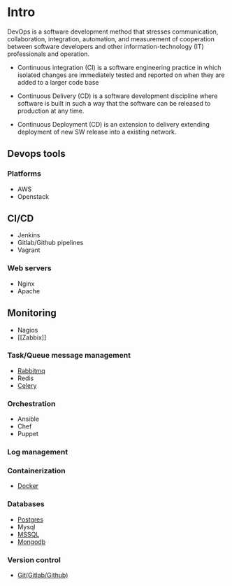 # Intro

DevOps is a software development method that stresses communication, collaboration, integration, automation, and measurement of cooperation between software developers and other information-technology (IT) professionals and operation.

* Continuous integration (CI) is a software engineering practice in which isolated changes are immediately tested and reported on when they are added to a larger code base

* Continuous Delivery (CD) is a software development discipline where software is built in such a way that the software can be released to production at any time.

* Continuous Deployment (CD) is an extension to delivery extending deployment of new SW release into a existing network.


## Devops tools 
### Platforms
* AWS
* Openstack

## CI/CD
* Jenkins
* Gitlab/Github pipelines
* Vagrant

### Web servers
* Nginx
* Apache
## Monitoring
* Nagios
* [[Zabbix]]
### Task/Queue message management
* [Rabbitmq](https://github.com/dirakx/Rabbitmq)
* Redis
* [Celery](https://github.com/dirakx/Celery)
### Orchestration
* Ansible
* Chef
* Puppet
### Log management
### Containerization
* [Docker](https://github.com/dirakx/Docker)
### Databases
* [Postgres](https://github.com/dirakx/Postgres)
* Mysql
* [MSSQL](https://github.com/dirakx/Mssql)
* [Mongodb](https://github.com/dirakx/Mongodb)
### Version control
* [Git(Gitlab/Github)](https://github.com/dirakx/Git)


 








